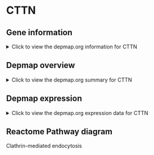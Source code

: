 <h1>CTTN</h1>

<h2>Gene information</h2>
<details>
  <summary>Click to view the depmap.org information for CTTN</summary>
  <iframe src="https://depmap.org/portal/gene/CTTN?tab=about" style="border:none;width:100%;height:800px"></iframe>
</details>

<h2>Depmap overview</h2>
<details>
  <summary>Click to view the depmap.org summary for CTTN</summary>
  <iframe src="https://depmap.org/portal/gene/CTTN?tab=overview" style="border:none;width:100%;height:800px"></iframe>
</details>

<h2>Depmap expression</h2>
<details>
  <summary>Click to view the depmap.org expression data for CTTN</summary>
  <iframe src="https://depmap.org/portal/gene/CTTN?tab=characterization" style="border:none;width:100%;height:800px"></iframe>
</details>



<h2>Reactome Pathway diagram</h2>
Clathrin-mediated endocytosis
<div id="diagramHolder"></div>

<script>
    //Creating the Reactome Diagram widget
    //Take into account a proxy needs to be set up in your server side pointing to www.reactome.org
    function onReactomeDiagramReady(){  //This function is automatically called when the widget code is ready to be used
        var diagram = Reactome.Diagram.create({
            "placeHolder" : "diagramHolder",
            "width" : 900,
            "height" : 500
        });

        //Initialising it to the "Hemostasis" pathway
        diagram.loadDiagram("R-HSA-8856828");

        //Adding different listeners

        diagram.onDiagramLoaded(function (loaded) {
            console.info("Loaded ", loaded);
            diagram.flagItems("BAD");
	    diagram.flagItems("Q92934");
            if (loaded == "R-HSA-8856828") diagram.selectItem("R-HSA-8856828");
        });

     }
</script>



